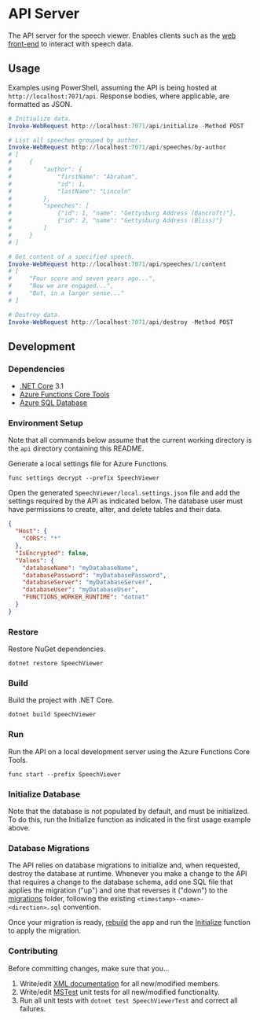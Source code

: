 # API Server

The API server for the speech viewer. Enables clients such as the [web front-end](../web) to interact with speech data.

## Usage

Examples using PowerShell, assuming the API is being hosted at `http://localhost:7071/api`. Response bodies, where applicable, are formatted as JSON.

```PowerShell
# Initialize data.
Invoke-WebRequest http://localhost:7071/api/initialize -Method POST

# List all speeches grouped by author.
Invoke-WebRequest http://localhost:7071/api/speeches/by-author
# [
#     {
#         "author": {
#             "firstName": "Abraham",
#             "id": 1,
#             "lastName": "Lincoln"
#         },
#         "speeches": [
#             {"id": 1, "name": "Gettysburg Address (Bancroft)"},
#             {"id": 2, "name": "Gettysburg Address (Bliss)"}
#         ]
#     }
# ]

# Get content of a specified speech.
Invoke-WebRequest http://localhost:7071/api/speeches/1/content
# [
#     "Four score and seven years ago...",
#     "Now we are engaged...",
#     "But, in a larger sense..."
# ]

# Destroy data.
Invoke-WebRequest http://localhost:7071/api/destroy -Method POST
```

## Development

### Dependencies

- [.NET Core](https://dotnet.microsoft.com/download/dotnet-core) 3.1
- [Azure Functions Core Tools](https://github.com/Azure/azure-functions-core-tools)
- [Azure SQL Database](https://docs.microsoft.com/en-us/azure/azure-sql/database)

### Environment Setup

Note that all commands below assume that the current working directory is the `api` directory containing this README.

Generate a local settings file for Azure Functions.

```Shell
func settings decrypt --prefix SpeechViewer
```

Open the generated `SpeechViewer/local.settings.json` file and add the settings required by the API as indicated below. The database user must have permissions to create, alter, and delete tables and their data.

```JSON
{
  "Host": {
    "CORS": "*"
  },
  "IsEncrypted": false,
  "Values": {
    "databaseName": "myDatabaseName",
    "databasePassword": "myDatabasePassword",
    "databaseServer": "myDatabaseServer",
    "databaseUser": "myDatabaseUser",
    "FUNCTIONS_WORKER_RUNTIME": "dotnet"
  }
}
```

### Restore

Restore NuGet dependencies.

```Shell
dotnet restore SpeechViewer
```

### Build

Build the project with .NET Core.

```Shell
dotnet build SpeechViewer
```

### Run

Run the API on a local development server using the Azure Functions Core Tools.

```Shell
func start --prefix SpeechViewer
```

### Initialize Database

Note that the database is not populated by default, and must be initialized. To do this, run the Initialize function as indicated in the first usage example above.

### Database Migrations

The API relies on database migrations to initialize and, when requested, destroy the database at runtime. Whenever you make a change to the API that requires a change to the database schema, add one SQL file that applies the migration ("up") and one that reverses it ("down") to the [migrations](./SpeechViewer/migrations) folder, following the existing `<timestamp>-<name>-<direction>.sql` convention.

Once your migration is ready, [rebuild](#build) the app and run the [Initialize](#initialize-database) function to apply the migration.

### Contributing

Before committing changes, make sure that you...

1. Write/edit [XML documentation](https://docs.microsoft.com/en-us/dotnet/csharp/programming-guide/xmldoc) for all new/modified members.
1. Write/edit [MSTest](https://docs.microsoft.com/en-us/dotnet/core/testing/unit-testing-with-mstest) unit tests for all new/modified functionality.
1. Run all unit tests with `dotnet test SpeechViewerTest` and correct all failures.
